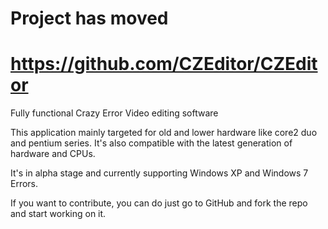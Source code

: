 # Project has moved
# https://github.com/CZEditor/CZEditor

Fully functional Crazy Error Video editing software

This application mainly targeted for old and lower hardware like core2 duo and pentium series.
It's also compatible with the latest generation of hardware and CPUs.

It's in alpha stage and currently supporting Windows XP and Windows 7 Errors.

If you want to contribute, you can do just go to GitHub and fork the repo and start working on it.
